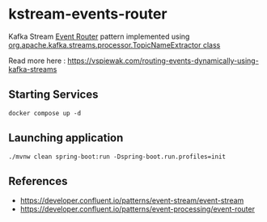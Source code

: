 # kstream-events-router

Kafka Stream [Event Router](https://developer.confluent.io/patterns/event-processing/event-router) pattern implemented using [org.apache.kafka.streams.processor.TopicNameExtractor class](https://github.com/confluentinc/kafka/blob/master/streams/src/main/java/org/apache/kafka/streams/processor/TopicNameExtractor.java)

Read more here : https://vspiewak.com/routing-events-dynamically-using-kafka-streams

## Starting Services

    docker compose up -d


## Launching application

    ./mvnw clean spring-boot:run -Dspring-boot.run.profiles=init


## References
* https://developer.confluent.io/patterns/event-stream/event-stream
* https://developer.confluent.io/patterns/event-processing/event-router
